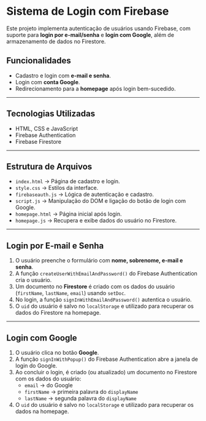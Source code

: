 # Sistema de Login com Firebase

Este projeto implementa autenticação de usuários usando Firebase, com suporte para **login por e-mail/senha** e **login com Google**, além de armazenamento de dados no Firestore.

## Funcionalidades

- Cadastro e login com **e-mail e senha**.
- Login com **conta Google**.
- Redirecionamento para a **homepage** após login bem-sucedido.

---

## Tecnologias Utilizadas

- HTML, CSS e JavaScript
- Firebase Authentication
- Firebase Firestore

---

## Estrutura de Arquivos

- `index.html` → Página de cadastro e login.
- `style.css` → Estilos da interface.
- `firebaseauth.js` → Lógica de autenticação e cadastro.
- `script.js` → Manipulação do DOM e ligação do botão de login com Google.
- `homepage.html` → Página inicial após login.
- `homepage.js` → Recupera e exibe dados do usuário no Firestore.

---

## Login por E-mail e Senha

1. O usuário preenche o formulário com **nome, sobrenome, e-mail e senha**.
2. A função `createUserWithEmailAndPassword()` do Firebase Authentication cria o usuário.
3. Um documento no **Firestore** é criado com os dados do usuário (`firstName`, `lastName`, `email`) usando `setDoc`.
4. No login, a função `signInWithEmailAndPassword()` autentica o usuário.
5. O `uid` do usuário é salvo no `localStorage` e utilizado para recuperar os dados do Firestore na homepage.

---

## Login com Google

1. O usuário clica no botão **Google**.
2. A função `signInWithPopup()` do Firebase Authentication abre a janela de login do Google.
3. Ao concluir o login, é criado (ou atualizado) um documento no Firestore com os dados do usuário:
   - `email` → do Google
   - `firstName` → primeira palavra do `displayName`
   - `lastName` → segunda palavra do `displayName`
4. O `uid` do usuário é salvo no `localStorage` e utilizado para recuperar os dados na homepage.